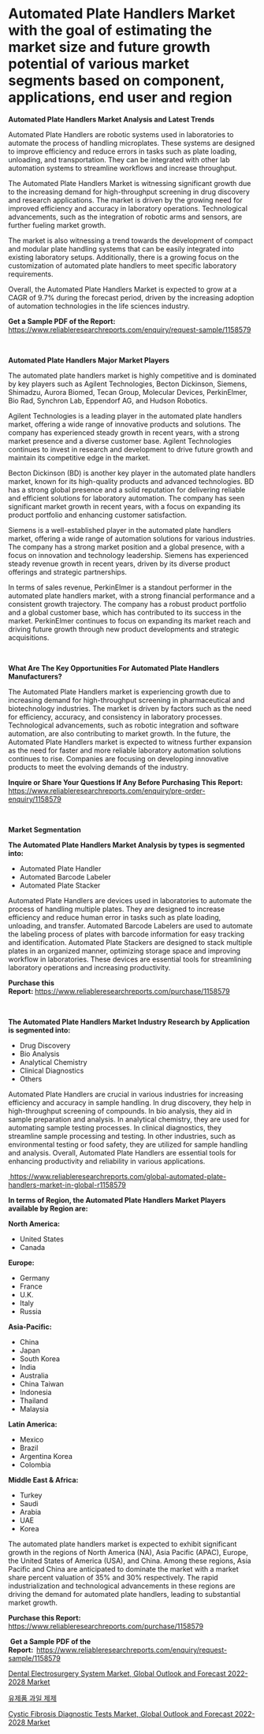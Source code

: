 <p><h1>Automated Plate Handlers Market with the goal of estimating the market size and future growth potential of various market segments based on component, applications, end user and region</h1></p><p><strong>Automated Plate Handlers Market Analysis and Latest Trends</strong></p>
<p><p>Automated Plate Handlers are robotic systems used in laboratories to automate the process of handling microplates. These systems are designed to improve efficiency and reduce errors in tasks such as plate loading, unloading, and transportation. They can be integrated with other lab automation systems to streamline workflows and increase throughput.</p><p>The Automated Plate Handlers Market is witnessing significant growth due to the increasing demand for high-throughput screening in drug discovery and research applications. The market is driven by the growing need for improved efficiency and accuracy in laboratory operations. Technological advancements, such as the integration of robotic arms and sensors, are further fueling market growth.</p><p>The market is also witnessing a trend towards the development of compact and modular plate handling systems that can be easily integrated into existing laboratory setups. Additionally, there is a growing focus on the customization of automated plate handlers to meet specific laboratory requirements.</p><p>Overall, the Automated Plate Handlers Market is expected to grow at a CAGR of 9.7% during the forecast period, driven by the increasing adoption of automation technologies in the life sciences industry.</p></p>
<p><strong>Get a Sample PDF of the Report:&nbsp;</strong> <a href="https://www.reliableresearchreports.com/enquiry/request-sample/1158579">https://www.reliableresearchreports.com/enquiry/request-sample/1158579</a></p>
<p>&nbsp;</p>
<p><strong>Automated Plate Handlers Major Market Players</strong></p>
<p><p>The automated plate handlers market is highly competitive and is dominated by key players such as Agilent Technologies, Becton Dickinson, Siemens, Shimadzu, Aurora Biomed, Tecan Group, Molecular Devices, PerkinElmer, Bio Rad, Synchron Lab, Eppendorf AG, and Hudson Robotics.</p><p>Agilent Technologies is a leading player in the automated plate handlers market, offering a wide range of innovative products and solutions. The company has experienced steady growth in recent years, with a strong market presence and a diverse customer base. Agilent Technologies continues to invest in research and development to drive future growth and maintain its competitive edge in the market.</p><p>Becton Dickinson (BD) is another key player in the automated plate handlers market, known for its high-quality products and advanced technologies. BD has a strong global presence and a solid reputation for delivering reliable and efficient solutions for laboratory automation. The company has seen significant market growth in recent years, with a focus on expanding its product portfolio and enhancing customer satisfaction.</p><p>Siemens is a well-established player in the automated plate handlers market, offering a wide range of automation solutions for various industries. The company has a strong market position and a global presence, with a focus on innovation and technology leadership. Siemens has experienced steady revenue growth in recent years, driven by its diverse product offerings and strategic partnerships.</p><p>In terms of sales revenue, PerkinElmer is a standout performer in the automated plate handlers market, with a strong financial performance and a consistent growth trajectory. The company has a robust product portfolio and a global customer base, which has contributed to its success in the market. PerkinElmer continues to focus on expanding its market reach and driving future growth through new product developments and strategic acquisitions.</p></p>
<p>&nbsp;</p>
<p><strong>What Are The Key Opportunities For Automated Plate Handlers Manufacturers?</strong></p>
<p><p>The Automated Plate Handlers market is experiencing growth due to increasing demand for high-throughput screening in pharmaceutical and biotechnology industries. The market is driven by factors such as the need for efficiency, accuracy, and consistency in laboratory processes. Technological advancements, such as robotic integration and software automation, are also contributing to market growth. In the future, the Automated Plate Handlers market is expected to witness further expansion as the need for faster and more reliable laboratory automation solutions continues to rise. Companies are focusing on developing innovative products to meet the evolving demands of the industry.</p></p>
<p><strong>Inquire or Share Your Questions If Any Before Purchasing This Report:</strong> <a href="https://www.reliableresearchreports.com/enquiry/pre-order-enquiry/1158579">https://www.reliableresearchreports.com/enquiry/pre-order-enquiry/1158579</a></p>
<p>&nbsp;</p>
<p><strong>Market Segmentation</strong></p>
<p><strong>The Automated Plate Handlers Market Analysis by types is segmented into:</strong></p>
<p><ul><li>Automated Plate Handler</li><li>Automated Barcode Labeler</li><li>Automated Plate Stacker</li></ul></p>
<p><p>Automated Plate Handlers are devices used in laboratories to automate the process of handling multiple plates. They are designed to increase efficiency and reduce human error in tasks such as plate loading, unloading, and transfer. Automated Barcode Labelers are used to automate the labeling process of plates with barcode information for easy tracking and identification. Automated Plate Stackers are designed to stack multiple plates in an organized manner, optimizing storage space and improving workflow in laboratories. These devices are essential tools for streamlining laboratory operations and increasing productivity.</p></p>
<p><strong>Purchase this Report:&nbsp;</strong><a href="https://www.reliableresearchreports.com/purchase/1158579">https://www.reliableresearchreports.com/purchase/1158579</a></p>
<p>&nbsp;</p>
<p><strong>The Automated Plate Handlers Market Industry Research by Application is segmented into:</strong></p>
<p><ul><li>Drug Discovery</li><li>Bio Analysis</li><li>Analytical Chemistry</li><li>Clinical Diagnostics</li><li>Others</li></ul></p>
<p><p>Automated Plate Handlers are crucial in various industries for increasing efficiency and accuracy in sample handling. In drug discovery, they help in high-throughput screening of compounds. In bio analysis, they aid in sample preparation and analysis. In analytical chemistry, they are used for automating sample testing processes. In clinical diagnostics, they streamline sample processing and testing. In other industries, such as environmental testing or food safety, they are utilized for sample handling and analysis. Overall, Automated Plate Handlers are essential tools for enhancing productivity and reliability in various applications.</p></p>
<p><a href="https://www.reliableresearchreports.com/global-automated-plate-handlers-market-in-global-r1158579">&nbsp;https://www.reliableresearchreports.com/global-automated-plate-handlers-market-in-global-r1158579</a></p>
<p><strong>In terms of Region, the Automated Plate Handlers Market Players available by Region are:</strong></p>
<p>
    <p> <strong> North America: </strong>
        <ul>
            <li>United States</li>
            <li>Canada</li>
        </ul>
        </p> 
    <p> <strong> Europe: </strong>
        <ul>
            <li>Germany</li>
            <li>France</li>
            <li>U.K.</li>
            <li>Italy</li>
            <li>Russia</li>
        </ul>
        </p> 
    <p> <strong> Asia-Pacific: </strong>
        <ul>
            <li>China</li>
            <li>Japan</li>
            <li>South Korea</li>
            <li>India</li>
            <li>Australia</li>
            <li>China Taiwan</li>
            <li>Indonesia</li>
            <li>Thailand</li>
            <li>Malaysia</li>
        </ul>
        </p> 
    <p> <strong> Latin America: </strong>
        <ul>
            <li>Mexico</li>
            <li>Brazil</li>
            <li>Argentina Korea</li>
            <li>Colombia</li>
        </ul>
        </p> 
    <p> <strong> Middle East & Africa: </strong>
        <ul>
            <li>Turkey</li>
            <li>Saudi</li>
            <li>Arabia</li>
            <li>UAE</li>
            <li>Korea</li>
        </ul>
    </p>
    </p>
<p><p>The automated plate handlers market is expected to exhibit significant growth in the regions of North America (NA), Asia Pacific (APAC), Europe, the United States of America (USA), and China. Among these regions, Asia Pacific and China are anticipated to dominate the market with a market share percent valuation of 35% and 30% respectively. The rapid industrialization and technological advancements in these regions are driving the demand for automated plate handlers, leading to substantial market growth.</p></p>
<p><strong>Purchase this Report: </strong><a href="https://www.reliableresearchreports.com/purchase/1158579">https://www.reliableresearchreports.com/purchase/1158579</a></p>
<p>&nbsp;<strong>Get a Sample PDF of the Report:&nbsp;&nbsp;</strong><a href="https://www.reliableresearchreports.com/enquiry/request-sample/1158579">https://www.reliableresearchreports.com/enquiry/request-sample/1158579</a></p>
<p><strong></strong></p>
<p><p><a href="https://github.com/gcimaudf65/Market-Research-Report-List-1/blob/main/dental-electrosurgery-system-market-global-outlook-and-forecast-2022-2028-market.md">Dental Electrosurgery System Market, Global Outlook and Forecast 2022-2028 Market</a></p><p><a href="https://github.com/fernandotryO5lson96765/Market-Research-Report-List-2/blob/main/6146849124715.md">유제품 과일 제제</a></p><p><a href="https://github.com/sardarp081/Market-Research-Report-List-1/blob/main/cystic-fibrosis-diagnostic-tests-market-global-outlook-and-forecast-2022-2028-market.md">Cystic Fibrosis Diagnostic Tests Market, Global Outlook and Forecast 2022-2028 Market</a></p></p>